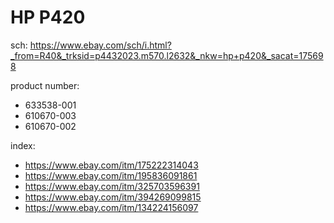 # HP P420
sch: https://www.ebay.com/sch/i.html?_from=R40&_trksid=p4432023.m570.l2632&_nkw=hp+p420&_sacat=175698

product number:
- 633538-001
- 610670-003
- 610670-002

index:
- https://www.ebay.com/itm/175222314043
- https://www.ebay.com/itm/195836091861
- https://www.ebay.com/itm/325703596391
- https://www.ebay.com/itm/394269099815
- https://www.ebay.com/itm/134224156097
